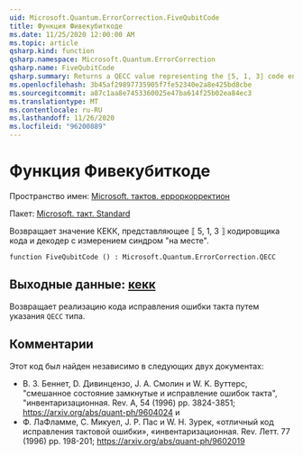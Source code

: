 ```yaml
---
uid: Microsoft.Quantum.ErrorCorrection.FiveQubitCode
title: Функция Фивекубиткоде
ms.date: 11/25/2020 12:00:00 AM
ms.topic: article
qsharp.kind: function
qsharp.namespace: Microsoft.Quantum.ErrorCorrection
qsharp.name: FiveQubitCode
qsharp.summary: Returns a QECC value representing the ⟦5, 1, 3⟧ code encoder and decoder with in-place syndrome measurement.
ms.openlocfilehash: 3b45af29897735905f7fe52340e2a8e425bd8cbe
ms.sourcegitcommit: a87c1aa8e7453360025e47ba614f25b02ea84ec3
ms.translationtype: MT
ms.contentlocale: ru-RU
ms.lasthandoff: 11/26/2020
ms.locfileid: "96200889"
---
```

# <a name="fivequbitcode-function"></a>Функция Фивекубиткоде

Пространство имен: [Microsoft. тактов. ерроркорректион](xref:Microsoft.Quantum.ErrorCorrection)

Пакет: [Microsoft. такт. Standard](https://nuget.org/packages/Microsoft.Quantum.Standard)


Возвращает значение КЕКК, представляющее ⟦ 5, 1, 3 ⟧ кодировщика кода и декодер с измерением синдром "на месте".

```qsharp
function FiveQubitCode () : Microsoft.Quantum.ErrorCorrection.QECC
```


## <a name="output--qecc"></a>Выходные данные: [кекк](xref:Microsoft.Quantum.ErrorCorrection.QECC)

Возвращает реализацию кода исправления ошибки такта путем указания `QECC` типа.

## <a name="remarks"></a>Комментарии

Этот код был найден независимо в следующих двух документах:

- В. З. Беннет, D. Дивинцензо, J. A. Смолин и W. K. Вуттерс, "смешанное состояние замкнутые и исправление ошибок такта", "инвентаризационная. Rev. A, 54 (1996) pp. 3824-3851; https://arxiv.org/abs/quant-ph/9604024 и
- Ф. ЛаФламме, C. Микуел, J. P. Пас и W. H. Зурек, «отличный код исправления тактовой ошибки», «инвентаризационная. Rev. Летт. 77 (1996) pp. 198-201; https://arxiv.org/abs/quant-ph/9602019